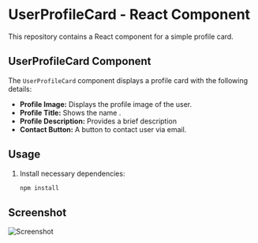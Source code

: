 # UserProfileCard - React Component

This repository contains a React component for a simple profile card.

## UserProfileCard Component

The `UserProfileCard` component displays a profile card with the following details:

- **Profile Image:** Displays the profile image of the user.
- **Profile Title:** Shows the name .
- **Profile Description:** Provides a brief description
- **Contact Button:** A button to contact user via email.

## Usage

1. Install necessary dependencies:

   ```bash
   npm install

## Screenshot

![Screenshot](screenshot/rjs-profile-card.png)
